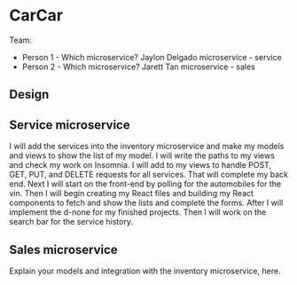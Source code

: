 # CarCar

Team:

* Person 1 - Which microservice?
Jaylon Delgado microservice - service
* Person 2 - Which microservice?
Jarett Tan microservice - sales

## Design

## Service microservice

I will add the services into the inventory microservice and
make my models and views to show the list of my model. I will write 
the paths to my views and check my work on Insomnia. I will add to 
my views to handle POST, GET, PUT, and DELETE requests for all services.
That will complete my back end. Next I will start on the front-end by polling for 
the automobiles for the vin. Then I will begin creating my React files 
and building my React components to fetch and show the lists and complete 
the forms. After I will implement the d-none for my finished projects. 
Then I will work on the search bar for the service history. 

## Sales microservice

Explain your models and integration with the inventory
microservice, here.
